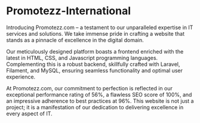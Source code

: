 # Promotezz-International
Introducing Promotezz.com – a testament to our unparalleled expertise in IT services and solutions. We take immense pride in crafting a website that stands as a pinnacle of excellence in the digital domain.

Our meticulously designed platform boasts a frontend enriched with the latest in HTML, CSS, and Javascript programming languages. Complementing this is a robust backend, skillfully crafted with Laravel, Filament, and MySQL, ensuring seamless functionality and optimal user experience.

At Promotezz.com, our commitment to perfection is reflected in our exceptional performance rating of 56%, a flawless SEO score of 100%, and an impressive adherence to best practices at 96%. This website is not just a project; it is a manifestation of our dedication to delivering excellence in every aspect of IT.
